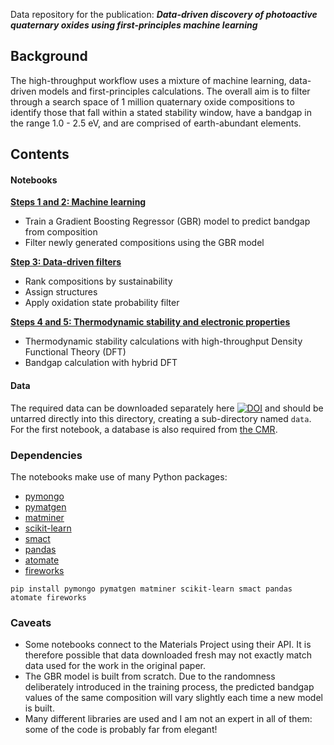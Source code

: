 Data repository for the publication: ***Data-driven discovery of photoactive quaternary oxides using first-principles machine learning***

## Background

The high-throughput workflow uses a mixture of machine learning, data-driven models and first-principles calculations. The overall aim is to filter through a search space of 1 million quaternary oxide compositions to identify those that fall within a stated stability window, have a bandgap in the range 1.0 - 2.5 eV, and are comprised of earth-abundant elements. 

## Contents

#### Notebooks

**[Steps 1 and 2: Machine learning](https://github.com/WMD-group/Solar_oxides_data/blob/master/Step1_and_step2_machine_learning.ipynb)**

- Train a Gradient Boosting Regressor (GBR) model to predict bandgap from composition
- Filter newly generated compositions using the GBR model

**[Step 3: Data-driven filters](https://github.com/WMD-group/Solar_oxides_data/blob/master/Step3_data_driven_filters.ipynb)**

- Rank compositions by sustainability 
- Assign structures
- Apply oxidation state probability filter

**[Steps 4 and 5: Thermodynamic stability and electronic properties](https://github.com/WMD-group/Solar_oxides_data/blob/master/Step4_and_step5_first_principles_calcs.ipynb)**

- Thermodynamic stability calculations with high-throughput Density Functional Theory (DFT)
- Bandgap calculation with hybrid DFT

#### Data

The required data can be downloaded separately here
[![DOI](https://zenodo.org/badge/DOI/10.5281/zenodo.2600285.svg)](https://doi.org/10.5281/zenodo.2600285)
and should be untarred directly into this directory, creating a sub-directory named `data`. For the first notebook, a database is also required from [the CMR](https://cmr.fysik.dtu.dk/mp_gllbsc/mp_gllbsc.html#mp-gllbsc).

### Dependencies

The notebooks make use of many Python packages:

- [pymongo](https://api.mongodb.com/python/current/)
- [pymatgen](http://pymatgen.org)
- [matminer](https://hackingmaterials.github.io/matminer/)
- [scikit-learn](https://scikit-learn.org/stable/)
- [smact](https://github.com/WMD-group/smact)
- [pandas](https://pandas.pydata.org/)
- [atomate](https://atomate.org/)
- [fireworks](https://materialsproject.github.io/fireworks/)

```pip install pymongo pymatgen matminer scikit-learn smact pandas atomate fireworks```

### Caveats

- Some notebooks connect to the Materials Project using their API. It is therefore possible that data downloaded fresh may not exactly match data used for the work in the original paper. 
- The GBR model is built from scratch. Due to the randomness deliberately introduced in the training process, the predicted bandgap values of the same composition will vary slightly each time a new model is built.
- Many different libraries are used and I am not an expert in all of them: some of the code is probably far from elegant! 
